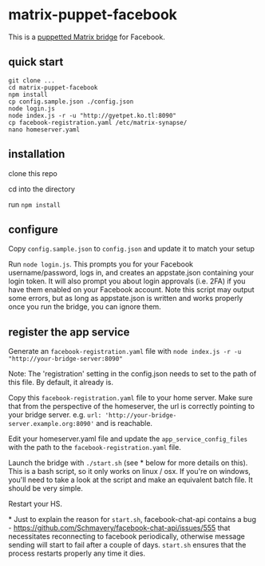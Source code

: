 # matrix-puppet-facebook

This is a [puppetted Matrix bridge](https://github.com/AndrewJDR/matrix-puppet-bridge) for Facebook.

## quick start
```
git clone ...
cd matrix-puppet-facebook
npm install
cp config.sample.json ./config.json
node login.js
node index.js -r -u "http://gyetpet.ko.tl:8090"
cp facebook-registration.yaml /etc/matrix-synapse/
nano homeserver.yaml
```

## installation

clone this repo

cd into the directory

run `npm install`

## configure

Copy `config.sample.json` to `config.json` and update it to match your setup

Run `node login.js`. This prompts you for your Facebook username/password, logs in, and creates an appstate.json containing your login token. It will also prompt you about login approvals (i.e. 2FA) if you have them enabled on your Facebook account. Note this script may output some errors, but as long as appstate.json is written and works properly once you run the bridge, you can ignore them.

## register the app service

Generate an `facebook-registration.yaml` file with `node index.js -r -u "http://your-bridge-server:8090"`

Note: The 'registration' setting in the config.json needs to set to the path of this file. By default, it already is.

Copy this `facebook-registration.yaml` file to your home server. Make sure that from the perspective of the homeserver, the url is correctly pointing to your bridge server. e.g. `url: 'http://your-bridge-server.example.org:8090'` and is reachable.

Edit your homeserver.yaml file and update the `app_service_config_files` with the path to the `facebook-registration.yaml` file.

Launch the bridge with ```./start.sh``` (see \* below for more details on this). This is a bash script, so it only works on linux / osx. If you're on windows, you'll need to take a look at the script and make an equivalent batch file. It should be very simple.

Restart your HS.

\* Just to explain the reason for `start.sh`, facebook-chat-api contains a bug - https://github.com/Schmavery/facebook-chat-api/issues/555 that necessitates reconnecting to facebook periodically, otherwise message sending will start to fail after a couple of days. `start.sh` ensures that the process restarts properly any time it dies.

